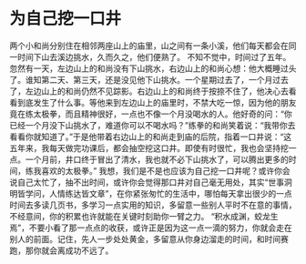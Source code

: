 # 为自己挖一口井
两个小和尚分别住在相邻两座山上的庙里，山之间有一条小溪，他们每天都会在同一时间下山去溪边挑水，久而久之，他们便熟了。 
不知不觉中，时间过了五年。忽然有一天，左边山上的和尚没有下山挑水，右边山上的和尚心想：他大概睡过头了。谁知第二天、第三天，还是没见他下山挑水。一个星期过去了，一个月过去了，左边山上的和尚仍然不见踪影。右边山上的和尚终于按捺不住了，他决心去看看到底发生了什么事。等他来到左边山上的庙里时，不禁大吃一惊，因为他的朋友竟在练太极拳，而且精神很好，一点也不像一个月没喝水的人。他好奇的问：“你已经一个月没下山挑水了，难道你可以不喝水吗？”练拳的和尚笑着说：“我带你去看看你就知道了。”于是他带着右边山上的和尚走到庙的后院，指着一口井说：“这五年来，我每天做完功课后，都会抽空挖这口井。即使有时很忙，我也会坚持挖一点。一个月前，井口终于冒出了清水，我也就不必下山挑水了，可以腾出更多的时间，练我喜欢的太极拳。” 
我想，我们是不是也应该为自己挖一口井呢？或许你会说自己太忙了，抽不出时间，或许你会觉得那口井对自己毫无用处，其实“世事洞明皆学问，人情练达皆文章”，在你紧张匆忙的生活中，哪怕每天拿出很少的一点时间去多读几页书，多学习一点实用的知识，多留意一些别人平时不在意的事情，不经意间，你的积累也许就能在关键时刻助你一臂之力。 
“积水成渊，蛟龙生焉”，不要小看了那一点点的收获，或许正是因为这一点一滴的努力，你就会走在别人的前面。记住，先人一步处处黄金，多留意从你身边溜走的时间，和时间赛跑，那你就会离成功不远了。
  